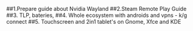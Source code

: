 ##1.Prepare guide about Nvidia Wayland
##2.Steam Remote Play Guide
##3. TLP, bateries, 
##4. Whole ecosystem with androids and vpns - k/g connect
##5. Touchscreen and 2in1 tablet's on Gnome, Xfce and KDE

